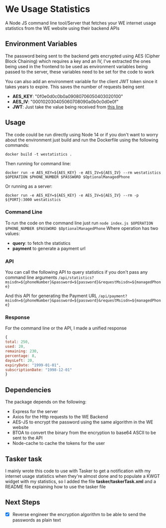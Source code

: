 # We Usage Statistics
A Node JS command line tool/Server that fetches your WE internet usage statistics from the WE website using their backend APIs

## Environment Variables
The password being sent to the backend gets encrypted using AES (Cipher Block Chaining) which requires a key and an IV,
I've extracted the ones being used in the frontend to be used as environment variables being passed to the server,
these variables need to be set for the code to work

You can also add an environment variable for the client JWT token since it takes years to expire. This saves the number of requests being sent

- **AES_KEY**: "0f0e0d0c0b0a09080706050403020100"
- **AES_IV**: "000102030405060708090a0b0c0d0e0f"
- **JWT**: Just take the value being received from [this line](https://github.com/OsamaYousry/We-Usage-Statistics/blob/700669e66bf0d03c57517da5e8c60fe51ed40e3f/services/weService.js#L12)

## Usage
The code could be run directly using Node 14 or if you don't want to worry about the environment just build and run the Dockerfile using the following commands:
````
docker build -t westatistics .
````
Then running for command line:
````
docker run -e AES_KEY=${AES_KEY} -e AES_IV=${AES_IV} --rm westatistics $OPERATION $PHONE_NUMBER $PASSWORD $OptionalManagedPhone
````
Or running as a server:
````
docker run -e AES_KEY=${AES_KEY} -e AES_IV=${AES_IV} --rm -p ${PORT}:3000 westatistics 
````

### Command Line
To run the code on the command line just run
`node index.js $OPERATION $PHONE_NUMBER $PASSWORD $OptionalManagedPhone`
Where operation has two values:

- **query**: to fetch the statistics
- **payment** to generate a payment url

### API
You can call the following API to query statistics if you don't pass any command line arguments
`/api/statistics?msisdn=${phoneNumber}&password=${password}&requestMsisdn=${managedPhone}`

And this API for generating the Payment URL
`/api/payment?msisdn=${phoneNumber}&password=${password}&requestMsisdn=${managedPhone}`

### Response
For the command line or the API, I made a unified response
```javascript
{
total: 250,
used: 20,
remaining: 230,
percentage: 8,
daysLeft: 20,
expiryDate: "1999-01-01",
subscriptionDate: "1998-12-01"
}
```

## Dependencies

The package depends on the following:

- Express for the server
- Axios for the Http requests to the WE Backend
- AES-JS to encrypt the password using the same algorithm in the WE website
- BTOA to convert the binary from the encryption to base64 ASCII to be sent to the API
- Node-cache to cache the tokens for the user

## Tasker task

I mainly wrote this code to use with Tasker to get a notification with my internet usage statistics when they're almost done and to populate a KWGT widget with my statistics,
so I added the file **tasker/taskerTask.xml** and a README file explaining how to use the tasker file

## Next Steps

- [x] Reverse engineer the encryption algorithm to be able to send the passwords as plain text
